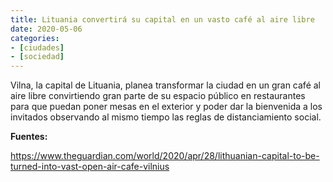 ```yaml
---
title: Lituania convertirá su capital en un vasto café al aire libre
date: 2020-05-06
categories:
- [ciudades]
- [sociedad]
---
```


Vilna, la capital de Lituania, planea transformar la ciudad en un gran café al aire libre convirtiendo gran parte de su espacio público en restaurantes para que puedan poner mesas en el exterior y poder dar la bienvenida a los invitados observando al mismo tiempo las reglas de distanciamiento social.

<!--more-->

**Fuentes:**

https://www.theguardian.com/world/2020/apr/28/lithuanian-capital-to-be-turned-into-vast-open-air-cafe-vilnius
